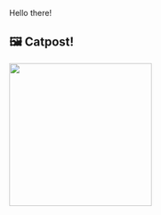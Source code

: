 Hello there!



## 🖼️ Catpost!

<sub>
    <img src="https://cdn2.thecatapi.com/images/PvtDlgZ9F.jpg" height="256">
</sub>

